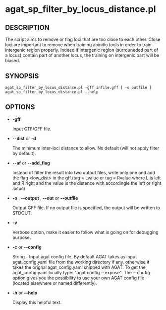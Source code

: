 # agat_sp_filter_by_locus_distance.pl

## DESCRIPTION

The script aims to remove or flag loci that are too close to each other.
Close loci are important to remove when training abinitio tools in order
to train intergenic region properly. Indeed if intergenic region
(surrouneded part of a locus) contain part of another locus,
the training on intergenic part will be biased.

## SYNOPSIS

```
agat_sp_filter_by_locus_distance.pl -gff infile.gff [ -o outfile ]
agat_sp_filter_by_locus_distance.pl --help
```

## OPTIONS

- **-gff**

    Input GTF/GFF file.

- **--dist** or **-d**

    The minimum inter-loci distance to allow.  No default (will not apply
    filter by default).

- **--af** or **--add_flag**

    Instead of filter the result into two output files, write only one and add the flag &lt;low_dist> in the gff.(tag = Lvalue or tag = Rvalue  where L is left and R right and the value is the distance with accordingle the left or right locus)

- **-o** , **--output** , **--out** or **--outfile**

    Output GFF file.  If no output file is specified, the output will be
    written to STDOUT.

- **-v**

    Verbose option, make it easier to follow what is going on for debugging purpose.

- **-c** or **--config**

    String - Input agat config file. By default AGAT takes as input agat_config.yaml file from the working directory if any,
    otherwise it takes the orignal agat_config.yaml shipped with AGAT. To get the agat_config.yaml locally type: "agat config --expose".
    The --config option gives you the possibility to use your own AGAT config file (located elsewhere or named differently).

- **-h** or **--help**

    Display this helpful text.


